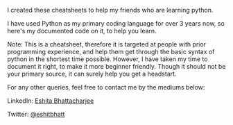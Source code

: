 I created these cheatsheets to help my friends who are learning python.

I have used Python as my primary coding language for over 3 years now,
so here's my documented code on it, to help you learn.

Note: This is a cheatsheet, therefore it is targeted at people with prior programming experience,
and help them get through the basic syntax of python in the shortest time possible.
However, I have taken my time to document it right, to make it more beginner friendly.
Though it should not be your primary source, it can surely help you get a headstart.



For any other queries, feel free to contact me by the mediums below:

LinkedIn: [Eshita Bhattacharjee](https://www.linkedin.com/in/eshita-bhattacharjee-148110202/)

Twitter: [@eshitbhatt](https://twitter.com/EshiBhatt)
